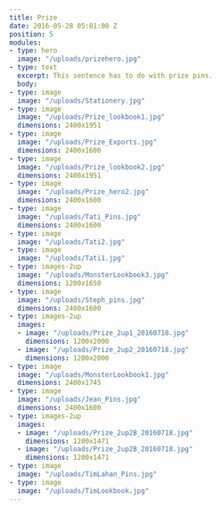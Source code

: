 ```yaml
---
title: Prize
date: 2016-05-28 05:01:00 Z
position: 5
modules:
- type: hero
  image: "/uploads/prizehero.jpg"
- type: text
  excerpt: This sentence has to do with prize pins.
  body: 
- type: image
  image: "/uploads/Stationery.jpg"
- type: image
  image: "/uploads/Prize_lookbook1.jpg"
  dimensions: 2400x1951
- type: image
  image: "/uploads/Prize_Exports.jpg"
  dimensions: 2400x1600
- type: image
  image: "/uploads/Prize_lookbook2.jpg"
  dimensions: 2400x1951
- type: image
  image: "/uploads/Prize_hero2.jpg"
  dimensions: 2400x1600
- type: image
  image: "/uploads/Tati_Pins.jpg"
  dimensions: 2400x1600
- type: image
  image: "/uploads/Tati2.jpg"
- type: image
  image: "/uploads/Tati1.jpg"
- type: images-2up
  image: "/uploads/MonsterLookbook3.jpg"
  dimensions: 1200x1650
- type: image
  image: "/uploads/Steph_pins.jpg"
  dimensions: 2400x1600
- type: images-2up
  images:
  - image: "/uploads/Prize_2up1_20160718.jpg"
    dimensions: 1200x2000
  - image: "/uploads/Prize_2up2_20160718.jpg"
    dimensions: 1200x2000
- type: image
  image: "/uploads/MonsterLookbook1.jpg"
  dimensions: 2400x1745
- type: image
  image: "/uploads/Jean_Pins.jpg"
  dimensions: 2400x1600
- type: images-2up
  images:
  - image: "/uploads/Prize_2up2B_20160718.jpg"
    dimensions: 1200x1471
  - image: "/uploads/Prize_2up2B_20160718.jpg"
    dimensions: 1200x1471
- type: image
  image: "/uploads/TimLahan_Pins.jpg"
- type: image
  image: "/uploads/TimLookbook.jpg"
---
```


